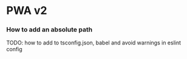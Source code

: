 # PWA v2

### How to add an absolute path

TODO: how to add to tsconfig.json, babel and avoid warnings in eslint config
